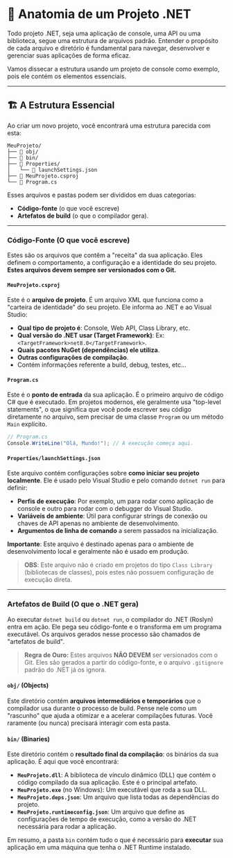 # 📂 Anatomia de um Projeto .NET

Todo projeto .NET, seja uma aplicação de console, uma API ou uma biblioteca, segue uma estrutura de arquivos padrão. Entender o propósito de cada arquivo e diretório é fundamental para navegar, desenvolver e gerenciar suas aplicações de forma eficaz.

Vamos dissecar a estrutura usando um projeto de console como exemplo, pois ele contém os elementos essenciais.

---

## 🏗️ A Estrutura Essencial

Ao criar um novo projeto, você encontrará uma estrutura parecida com esta:

```text
MeuProjeto/
├── 📂 obj/
├── 📂 bin/
├── 📂 Properties/
│   └── 📄 launchSettings.json
├── 📄 MeuProjeto.csproj
└── 📄 Program.cs
```

Esses arquivos e pastas podem ser divididos em duas categorias:

- **Código-fonte** (o que você escreve)
- **Artefatos de build** (o que o compilador gera).

---

### Código-Fonte (O que você escreve)

Estes são os arquivos que contêm a "receita" da sua aplicação. Eles definem o comportamento, a configuração e a identidade do seu projeto. **Estes arquivos devem sempre ser versionados com o Git.**

#### `MeuProjeto.csproj`

Este é o **arquivo de projeto**. É um arquivo XML que funciona como a "carteira de identidade" do seu projeto. Ele informa ao .NET e ao Visual Studio:

- **Qual tipo de projeto é**: Console, Web API, Class Library, etc.
- **Qual versão do .NET usar (Target Framework)**: Ex: `<TargetFramework>net8.0</TargetFramework>`.
- **Quais pacotes NuGet (dependências) ele utiliza**.
- **Outras configurações de compilação**.
- Contém informações referente a build, debug, testes, etc...

#### `Program.cs`

Este é o **ponto de entrada** da sua aplicação. É o primeiro arquivo de código C# que é executado. Em projetos modernos, ele geralmente usa "top-level statements", o que significa que você pode escrever seu código diretamente no arquivo, sem precisar de uma classe `Program` ou um método `Main` explícito.

```csharp
// Program.cs
Console.WriteLine("Olá, Mundo!"); // A execução começa aqui.
```

#### `Properties/launchSettings.json`

Este arquivo contém configurações sobre **como iniciar seu projeto localmente**. Ele é usado pelo Visual Studio e pelo comando `dotnet run` para definir:

- **Perfis de execução**: Por exemplo, um para rodar como aplicação de console e outro para rodar com o debugger do Visual Studio.
- **Variáveis de ambiente**: Útil para configurar strings de conexão ou chaves de API apenas no ambiente de desenvolvimento.
- **Argumentos de linha de comando** a serem passados na inicialização.

**Importante**: Este arquivo é destinado apenas para o ambiente de desenvolvimento local e geralmente não é usado em produção.

> **OBS**: Este arquivo não é criado em projetos do tipo `Class Library` (bibliotecas de classes), pois estes não possuem configuração de execução direta.

---

### Artefatos de Build (O que o .NET gera)

Ao executar `dotnet build` ou `dotnet run`, o compilador do .NET (Roslyn) entra em ação. Ele pega seu código-fonte e o transforma em um programa executável. Os arquivos gerados nesse processo são chamados de "artefatos de build".

> **Regra de Ouro:** Estes arquivos **NÃO DEVEM** ser versionados com o Git. Eles são gerados a partir do código-fonte, e o arquivo `.gitignore` padrão do .NET já os ignora.

#### `obj/` (Objects)

Este diretório contém **arquivos intermediários e temporários** que o compilador usa durante o processo de build. Pense nele como um "rascunho" que ajuda a otimizar e a acelerar compilações futuras. Você raramente (ou nunca) precisará interagir com esta pasta.

#### `bin/` (Binaries)

Este diretório contém o **resultado final da compilação**: os binários da sua aplicação. É aqui que você encontrará:

- **`MeuProjeto.dll`**: A biblioteca de vínculo dinâmico (DLL) que contém o código compilado da sua aplicação. Este é o principal artefato.
- **`MeuProjeto.exe`** (no Windows): Um executável que roda a sua DLL.
- **`MeuProjeto.deps.json`**: Um arquivo que lista todas as dependências do projeto.
- **`MeuProjeto.runtimeconfig.json`**: Um arquivo que define as configurações de tempo de execução, como a versão do .NET necessária para rodar a aplicação.

Em resumo, a pasta `bin` contém tudo o que é necessário para **executar** sua aplicação em uma máquina que tenha o .NET Runtime instalado.
